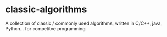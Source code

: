 # classic-algorithms
A collection of classic / commonly used algorithms, written in C/C++, java, Python... for competitve programming
